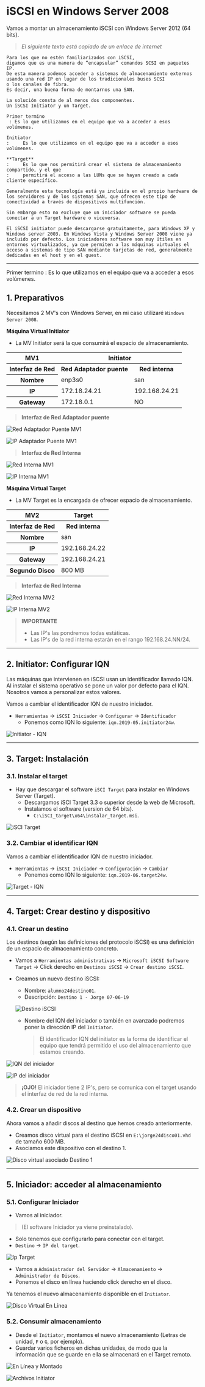 
# iSCSI en Windows Server 2008

Vamos a montar un almacenamiento iSCSI con Windows Server 2012 (64 bits).

> *El siguiente texto está copiado de un enlace de internet*

```
Para los que no estén familiarizados con iSCSI,
digamos que es una manera de “encapsular” comandos SCSI en paquetes IP.
De esta manera podemos acceder a sistemas de almacenamiento externos
usando una red IP en lugar de los tradicionales buses SCSI
o los canales de fibra.
Es decir, una buena forma de montarnos una SAN.

La solución consta de al menos dos componentes.
Un iSCSI Initiator y un Target.

Primer termino
 : Es lo que utilizamos en el equipo que va a acceder a esos volúmenes.

Initiator
:     Es lo que utilizamos en el equipo que va a acceder a esos volúmenes.

**Target**
:     Es lo que nos permitirá crear el sistema de almacenamiento compartido, y el que
:     permitirá el acceso a las LUNs que se hayan creado a cada cliente específico.

Generalmente esta tecnología está ya incluida en el propio hardware de los servidores y de los sistemas SAN, que ofrecen este tipo de conectividad a través de dispositivos multifunción.

Sin embargo esto no excluye que un iniciador software se pueda conectar a un Target hardware o viceversa.

El iSCSI initiator puede descargarse gratuitamente, para Windows XP y Windows server 2003. En Windows Vista y Windows Server 2008 viene ya incluido por defecto. Los iniciadores software son muy útiles en entornos virtualizados, ya que permiten a las máquinas virtuales el acceso a sistemas de tipo SAN mediante tarjetas de red, generalmente dedicadas en el host y en el guest.
```

---

Primer termino
 : Es lo que utilizamos en el equipo que va a acceder a esos volúmenes.
 
## 1. Preparativos

Necesitamos 2 MV's con Windows Server, en mi caso utilizaré `Windows Server 2008`.

**Máquina Virtual Initiator**

* La MV Initiator será la que consumirá el espacio de almacenamiento.

<table>
  <tr>
    <th>MV1</th>
    <th colspan="2">Initiator</th>
  </tr>
  <tr>
    <th>Interfaz de Red</th>
    <th>Red Adaptador puente</th>
    <th>Red interna</th>
  </tr>
  <tr>
     <th>Nombre</th>
     <td>enp3s0</td>
     <td>san</td>
  </tr>
  <tr>
    <th>IP</th>
    <td>172.18.24.21</td>
    <td>192.168.24.21</td>
  </tr>
  <tr>
    <th>Gateway</th>
    <td>172.18.0.1</td>
    <td>NO</td>
  </tr>
</table>

> **Interfaz de Red Adaptador puente**

![Red Adaptador Puente MV1](./images/red-externa-mv1.png)

![IP Adaptador Puente MV1](./images/ip-externa-mv1.png)

> **Interfaz de Red Interna**

![Red Interna MV1](./images/red-interna-mv1.png)

![IP Interna MV1](./images/ip-interna-mv1.png)

**Máquina Virtual Target**

* La MV Target es la encargada de ofrecer espacio de almacenamiento.

<table>
  <tr>
    <th>MV2</th>
    <th>Target</th>
  </tr>
  <tr>
    <th>Interfaz de Red</th>
    <th>Red interna</th>
  </tr>
  <tr>
     <th>Nombre</th>
     <td>san</td>
  </tr>
  <tr>
    <th>IP</th>
    <td>192.168.24.22</td>
  </tr>
  <tr>
    <th>Gateway</th>
    <td>192.168.24.21</td>
  </tr>
  <tr>
    <th>Segundo Disco</th>
    <td>800 MB</td>
  </tr>
</table>

> **Interfaz de Red Interna**

![Red Interna MV2](./images/red-interna-mv2.png)

![IP Interna MV2](./images/ip-interna-mv2.png)

> **IMPORTANTE**
> * Las IP's las pondremos todas estáticas.
> * Las IP's de la red interna estarán en el rango 192.168.24.NN/24.

---

## 2. Initiator: Configurar IQN

Las máquinas que intervienen en iSCSI usan un identificador llamado IQN. Al instalar el sistema operativo se pone un valor por defecto para el IQN. Nosotros vamos a personalizar estos valores.

Vamos a cambiar el identificador IQN de nuestro iniciador.

* `Herramientas` -> `iSCSI Iniciador` -> `Configurar` -> `Identificador`
  * Ponemos como IQN lo siguiente: `iqn.2019-05.initiator24w`.

![Initiator - IQN](./images/iqn-initiator.png)

---

## 3. Target: Instalación

### 3.1. Instalar el target

* Hay que descargar el software `iSCI Target` para instalar en Windows Server (Target).
  * Descargamos iSCI Target 3.3 o superior desde la web de Microsoft.
  * Instalamos el software (version de 64 bits).
    * `C:\iSCI_target\x64\instalar_target.msi`.

![iSCI Target](./images/iscsi-target.png)

### 3.2. Cambiar el identificar IQN

Vamos a cambiar el identificador IQN de nuestro iniciador.

* `Herramientas` -> `iSCSI Iniciador` -> `Configuración` -> `Cambiar`
  * Ponemos como IQN lo siguiente: `iqn.2019-06.target24w`.

![Target - IQN](./images/iqn-target.png)

---

## 4. Target: Crear destino y dispositivo

### 4.1. Crear un destino

Los destinos (según las definiciones del protocolo iSCSI) es una definición de un espacio de almacenamiento concreto.

* Vamos a `Herramientas administrativas` -> `Microsoft iSCSI Software Target` -> Click derecho en `Destinos iSCSI` -> `Crear destino iSCSI`.
* Creamos un nuevo destino iSCSI:
  * Nombre: `alumno24destino01`.
  * Descripción: `Destino 1 - Jorge 07-06-19`

  ![Destino iSCSI](./images/destino-iscsi.png)

  * Nombre del IQN del iniciador o también en avanzado podremos poner la dirección IP del `Initiator`.
    > El identificador IQN del initiator es la forma de identificar el equipo que tendrá permitido el uso del almacenamiento que estamos creando.

![IQN del iniciador](./images/iqn-destino.png)

![IP del iniciador](./images/direccion-ip.png)

> **¡OJO!** El iniciador tiene 2 IP's, pero se comunica con el target usando el interfaz de red de la red interna.

### 4.2. Crear un dispositivo

Ahora vamos a añadir discos al destino que hemos creado anteriormente.
* Creamos disco virtual para el destino iSCSI en `E:\jorge24disco01.vhd` de tamaño 600 MB.
* Asociamos este dispositivo con el destino 1.

![Disco virtual asociado Destino 1](./images/destino-disco.png)

---

## 5. Iniciador: acceder al almacenamiento

### 5.1. Configurar Iniciador

* Vamos al iniciador.
> (El software Iniciador ya viene preinstalado).

* Solo tenemos que configurarlo para conectar con el target.
* `Destino` -> `IP del target`.

![Ip Target](./images/ip-target.png)

* Vamos a `Administrador del Servidor` -> `Almacenamiento` -> `Administrador de Discos`.
* Ponemos el disco en línea haciendo click derecho en el disco.

Ya tenemos el nuevo almacenamiento disponible en el `Initiator`.

![Disco Virtual En Línea](./images/en-linea.png)

### 5.2. Consumir almacenamiento

* Desde el `Initiator`, montamos el nuevo almacenamiento (Letras de unidad, `F` o `G`, por ejemplo).
* Guardar varios ficheros en dichas unidades, de modo que la información que se guarde en ella se almacenará en el Target remoto.

![En Línea y Montado](./images/en-linea-f.png)

![Archivos Initiator](./images/archivos.png)

